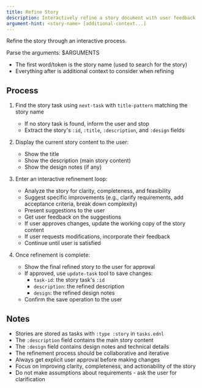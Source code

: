 ```yaml
---
title: Refine Story
description: Interactively refine a story document with user feedback
argument-hint: <story-name> [additional-context...]
---
```


Refine the story through an interactive process.

Parse the arguments: $ARGUMENTS
- The first word/token is the story name (used to search for the story)
- Everything after is additional context to consider when refining

## Process

1. Find the story task using `next-task` with `title-pattern` matching the story name
   - If no story task is found, inform the user and stop
   - Extract the story's `:id`, `:title`, `:description`, and `:design` fields

2. Display the current story content to the user:
   - Show the title
   - Show the description (main story content)
   - Show the design notes (if any)

3. Enter an interactive refinement loop:
   - Analyze the story for clarity, completeness, and feasibility
   - Suggest specific improvements (e.g., clarify requirements, add acceptance criteria, break down complexity)
   - Present suggestions to the user
   - Get user feedback on the suggestions
   - If user approves changes, update the working copy of the story content
   - If user requests modifications, incorporate their feedback
   - Continue until user is satisfied

4. Once refinement is complete:
   - Show the final refined story to the user for approval
   - If approved, use `update-task` tool to save changes:
     - `task-id`: the story task's `:id`
     - `description`: the refined description
     - `design`: the refined design notes
   - Confirm the save operation to the user

## Notes

- Stories are stored as tasks with `:type :story` in `tasks.ednl`
- The `:description` field contains the main story content
- The `:design` field contains design notes and technical details
- The refinement process should be collaborative and iterative
- Always get explicit user approval before making changes
- Focus on improving clarity, completeness, and actionability of the story
- Do not make assumptions about requirements - ask the user for clarification
